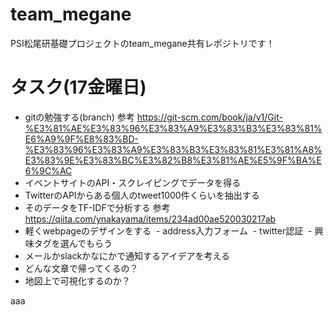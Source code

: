 # team_megane
PSI松尾研基礎プロジェクトのteam_megane共有レポジトリです！
# タスク(17金曜日)
- gitの勉強する(branch)
参考
https://git-scm.com/book/ja/v1/Git-%E3%81%AE%E3%83%96%E3%83%A9%E3%83%B3%E3%83%81%E6%A9%9F%E8%83%BD-%E3%83%96%E3%83%A9%E3%83%B3%E3%83%81%E3%81%A8%E3%83%9E%E3%83%BC%E3%82%B8%E3%81%AE%E5%9F%BA%E6%9C%AC
- イベントサイトのAPI・スクレイピングでデータを得る
- TwitterのAPIからある個人のtweet1000件くらいを抽出する
- そのデータをTF-IDFで分析する
参考
https://qiita.com/ynakayama/items/234ad00ae520030217ab
- 軽くwebpageのデザインをする 
  - address入力フォーム
  - twitter認証
  - 興味タグを選んでもらう
- メールかslackかなにかで通知するアイデアを考える
 - どんな文章で帰ってくるの？
- 地図上で可視化するのか？

aaa
